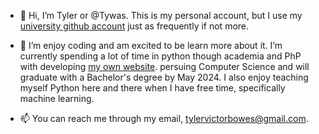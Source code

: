 - 👋 Hi, I’m Tyler or @Tywas.  This is my personal account, but I use my [university github account](https://github.com/Tyler-Bowes) just as frequently if not more.

- 👀 I’m enjoy coding and am excited to be learn more about it. I’m currently spending a lot of time in python though academia and PhP with developing [my own website](https://tylerbowes.com/).  persuing Computer Science and will graduate with a Bachelor's degree by May 2024.  I also enjoy teaching myself Python here and there when I have free time, specifically machine learning.

- 📫 You can reach me through my email, tylervictorbowes@gmail.com.
